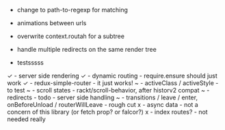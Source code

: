 
- change to path-to-regexp for matching
- animations between urls
- overwrite context.routah for a subtree
- handle multiple redirects on the same render tree

- testsssss

✓ - server side rendering
✓ - dynamic routing - require.ensure should just work
✓ - redux-simple-router - it just works!
~ - activeClass / activeStyle - to test
~ - scroll states - rackt/scroll-behavior, after historv2 compat
~ - redirects - todo - server side handling
~ - transitions / leave / enter, onBeforeUnload / routerWillLeave - rough cut
x - async data - not a concern of this library (or fetch prop? or falcor?)
x - index routes? - not needed really
